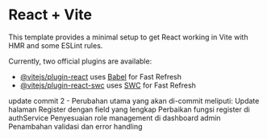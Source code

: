 # React + Vite

This template provides a minimal setup to get React working in Vite with HMR and some ESLint rules.

Currently, two official plugins are available:

- [@vitejs/plugin-react](https://github.com/vitejs/vite-plugin-react/blob/main/packages/plugin-react/README.md) uses [Babel](https://babeljs.io/) for Fast Refresh
- [@vitejs/plugin-react-swc](https://github.com/vitejs/vite-plugin-react-swc) uses [SWC](https://swc.rs/) for Fast Refresh


update commit 2 -
Perubahan utama yang akan di-commit meliputi:
Update halaman Register dengan field yang lengkap
Perbaikan fungsi register di authService
Penyesuaian role management di dashboard admin
Penambahan validasi dan error handling

